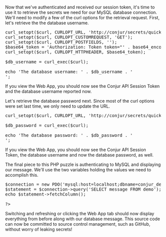 
Now that we've authenticated and received our session token, it's time to use it to retrieve the secrets we need for our MySQL database connection. We'll need to modify a few of the curl options for the retrieval request. First, let's retrieve the the database username.

<pre class="file" data-filename="secure.php" data-target="append">
curl_setopt($curl, CURLOPT_URL, 'http://conjur/secrets/quick-start/variable/devapp%2Fdb_uname');
curl_setopt($curl, CURLOPT_CUSTOMREQUEST, 'GET');
curl_setopt($curl, CURLOPT_POSTFIELDS, '');
$base64_token = 'Authorization: Token token="' . base64_encode($sessionToken) . '"';
curl_setopt($curl, CURLOPT_HTTPHEADER, $base64_token);

$db_username = curl_exec($curl);

echo 'The database username: ' . $db_username . '<br />';
</pre>

If you view the Web App, you should now see the Conjur API Session Token and the database username reported now.

Let's retrieve the database password next. Since most of the curl options were set last time, we only need to update the URL.

<pre class="file" data-filename="secure.php" data-target="append">
curl_setopt($curl, CURLOPT_URL, 'http://conjur/secrets/quick-start/variable/devapp%2Fdb_pass');

$db_password = curl_exec($curl);

echo 'The database password: ' . $db_password . '<br />';
</pre>

If you view the Web App, you should now see the Conjur API Session Token, the database username and now the database password, as well.

The final piece to this PHP puzzle is authenticating to MySQL and displaying our message. We'll use the two variables holding the values we need to accomplish this.

<pre class="file" data-filename="secure.php" data-target="append">
$connection = new PDO('mysql:host=localhost;dbname=conjur_demo', $db_username, $db_password);
$statement = $connection->query('SELECT message FROM demo');
echo $statement->fetchColumn();

?></pre>

Switching and refreshing or clicking the Web App tab should now display everything from before along with our database message. This source code can now be committed to source control management, such as GitHub, without worry of leaking secrets!
